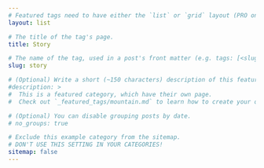 ```yaml
---
# Featured tags need to have either the `list` or `grid` layout (PRO only).
layout: list

# The title of the tag's page.
title: Story

# The name of the tag, used in a post's front matter (e.g. tags: [<slug>]).
slug: story

# (Optional) Write a short (~150 characters) description of this featured tag.
#description: >
#  This is a featured category, which have their own page.
#  Check out `_featured_tags/mountain.md` to learn how to create your own.

# (Optional) You can disable grouping posts by date.
# no_groups: true

# Exclude this example category from the sitemap.
# DON'T USE THIS SETTING IN YOUR CATEGORIES!
sitemap: false
---
```

